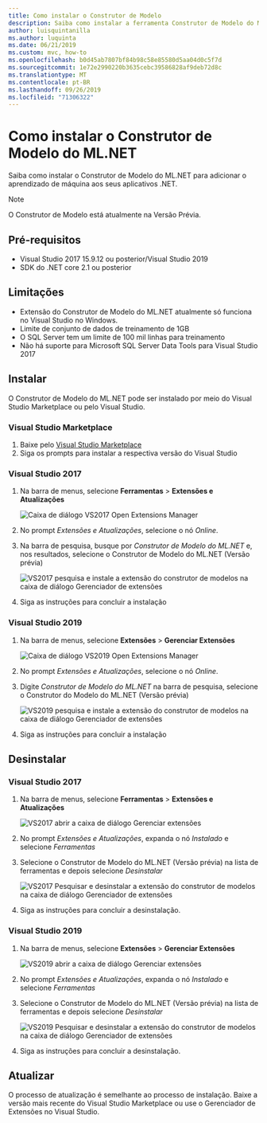 ```yaml
---
title: Como instalar o Construtor de Modelo
description: Saiba como instalar a ferramenta Construtor de Modelo do ML.NET
author: luisquintanilla
ms.author: luquinta
ms.date: 06/21/2019
ms.custom: mvc, how-to
ms.openlocfilehash: b0d45ab7807bf84b98c58e85580d5aa04d0c5f7d
ms.sourcegitcommit: 1e72e2990220b3635cebc39586828af9deb72d8c
ms.translationtype: MT
ms.contentlocale: pt-BR
ms.lasthandoff: 09/26/2019
ms.locfileid: "71306322"
---
```

# <a name="how-to-install-mlnet-model-builder"></a>Como instalar o Construtor de Modelo do ML.NET

Saiba como instalar o Construtor de Modelo do ML.NET para adicionar o aprendizado de máquina aos seus aplicativos .NET.

> [!NOTE]
> O Construtor de Modelo está atualmente na Versão Prévia.

## <a name="pre-requisites"></a>Pré-requisitos

- Visual Studio 2017 15.9.12 ou posterior/Visual Studio 2019
- SDK do .NET core 2.1 ou posterior

## <a name="limitations"></a>Limitações

- Extensão do Construtor de Modelo do ML.NET atualmente só funciona no Visual Studio no Windows.
- Limite de conjunto de dados de treinamento de 1GB
- O SQL Server tem um limite de 100 mil linhas para treinamento
- Não há suporte para Microsoft SQL Server Data Tools para Visual Studio 2017

## <a name="install"></a>Instalar

O Construtor de Modelo do ML.NET pode ser instalado por meio do Visual Studio Marketplace ou pelo Visual Studio. 

### <a name="visual-studio-marketplace"></a>Visual Studio Marketplace

1. Baixe pelo [Visual Studio Marketplace](https://marketplace.visualstudio.com/items?itemName=MLNET.07)
1. Siga os prompts para instalar a respectiva versão do Visual Studio

### <a name="visual-studio-2017"></a>Visual Studio 2017

1. Na barra de menus, selecione **Ferramentas** > **Extensões e Atualizações**

    ![Caixa de diálogo VS2017 Open Extensions Manager](./media/install-model-builder/vs2017-open-extensions-manager.png)

1. No prompt *Extensões e Atualizações*, selecione o nó *Online*.
1. Na barra de pesquisa, busque por *Construtor de Modelo do ML.NET* e, nos resultados, selecione o Construtor de Modelo do ML.NET (Versão prévia)

    ![VS2017 pesquisa e instale a extensão do construtor de modelos na caixa de diálogo Gerenciador de extensões](./media/install-model-builder/vs2017-install-model-builder.png)

1. Siga as instruções para concluir a instalação

### <a name="visual-studio-2019"></a>Visual Studio 2019

1. Na barra de menus, selecione **Extensões** > **Gerenciar Extensões**

    ![Caixa de diálogo VS2019 Open Extensions Manager](./media/install-model-builder/vs2019-open-extensions-manager.png)

1. No prompt *Extensões e Atualizações*, selecione o nó *Online*.
1. Digite *Construtor de Modelo do ML.NET* na barra de pesquisa, selecione o Construtor do Modelo do ML.NET (Versão prévia)

    ![VS2019 pesquisa e instale a extensão do construtor de modelos na caixa de diálogo Gerenciador de extensões](./media/install-model-builder/vs2019-install-model-builder.png)

1. Siga as instruções para concluir a instalação

## <a name="uninstall"></a>Desinstalar

### <a name="visual-studio-2017"></a>Visual Studio 2017

1. Na barra de menus, selecione **Ferramentas** > **Extensões e Atualizações**

    ![VS2017 abrir a caixa de diálogo Gerenciar extensões](./media/install-model-builder/vs2017-open-extensions-manager.png)

1. No prompt *Extensões e Atualizações*, expanda o nó *Instalado* e selecione *Ferramentas*
1. Selecione o Construtor de Modelo do ML.NET (Versão prévia) na lista de ferramentas e depois selecione *Desinstalar*

    ![VS2017 Pesquisar e desinstalar a extensão do construtor de modelos na caixa de diálogo Gerenciador de extensões](./media/install-model-builder/vs2017-uninstall-model-builder.png)

1. Siga as instruções para concluir a desinstalação.

### <a name="visual-studio-2019"></a>Visual Studio 2019

1. Na barra de menus, selecione **Extensões** > **Gerenciar Extensões**

    ![VS2019 abrir a caixa de diálogo Gerenciar extensões](./media/install-model-builder/vs2019-open-extensions-manager.png)

1. No prompt *Extensões e Atualizações*, expanda o nó *Instalado* e selecione *Ferramentas*
1. Selecione o Construtor de Modelo do ML.NET (Versão prévia) na lista de ferramentas e depois selecione *Desinstalar*

    ![VS2019 Pesquisar e desinstalar a extensão do construtor de modelos na caixa de diálogo Gerenciador de extensões](./media/install-model-builder/vs2019-uninstall-model-builder.png)

1. Siga as instruções para concluir a desinstalação.

## <a name="upgrade"></a>Atualizar

O processo de atualização é semelhante ao processo de instalação. Baixe a versão mais recente do Visual Studio Marketplace ou use o Gerenciador de Extensões no Visual Studio.

